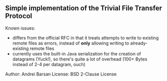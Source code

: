 Simple implementation of the Trivial File Transfer Protocol
-----------------------------------------------------------

Known issues:
 - differs from the official RFC in that it treats attempts to write to existing remote files as errors, instead of **only** allowing writing to already-existing remote files
 - currently uses the built-in Java serialization for the creation of datagrams (Yuck!), so there's quite a lot of overhead (100+ Bytes instead of 2-4 per datagram, ouch)

Author: Andrei Barsan
License: BSD 2-Clause License
